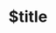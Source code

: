 ---
title: $title
second_title: .NET API संदर्भ के लिए Aspose.3D
description: $description
type: docs
weight: $weight
url: /hi/net/$ref/
---
